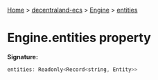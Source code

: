[Home](./index) &gt; [decentraland-ecs](./decentraland-ecs.md) &gt; [Engine](./decentraland-ecs.engine.md) &gt; [entities](./decentraland-ecs.engine.entities.md)

# Engine.entities property


**Signature:**
```javascript
entities: Readonly<Record<string, Entity>>
```
